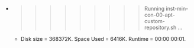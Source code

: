 * >>>>>>>>> Running inst-min-con-00-apt-custom-repository.sh ...
  * Disk size = 368372K. Space Used = 6416K. Runtime = 00:00:00:01.
